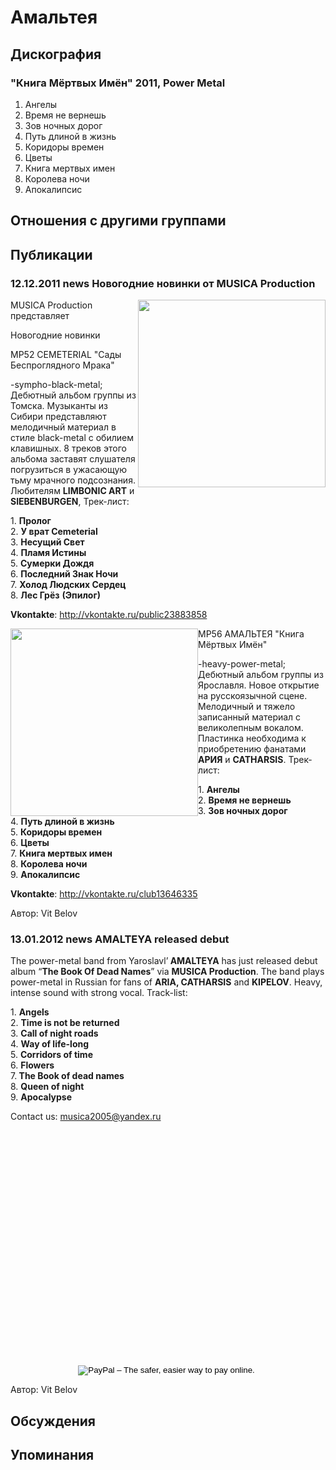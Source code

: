 # Амальтея



## Дискография

### "Книга Мёртвых Имён" 2011, Power Metal

1. Ангелы
2. Время не вернешь
3. Зов ночных дорог
4. Путь длиной в жизнь
5. Коридоры времен
6. Цветы
7. Книга мертвых имен
8. Королева ночи
9. Апокалипсис


## Отношения с другими группами


## Публикации

### 12.12.2011 news Новогодние новинки от MUSICA Production

<P><SPAN class=tit1><IMG height=300 alt="" hspace=0 src="/images/news_rus/2011.12/22297.jpg" width=300 align=right border=0>MUSICA Production представляет</SPAN></P>
<P><SPAN class=tit2>Новогодние новинки</SPAN></P>
<P><SPAN class=tit3>MP52 CEMETERIAL "Сады Беспроглядного Мрака"</SPAN></P>
<P>-sympho-black-metal; Дебютный альбом группы из Томска. Музыканты из Сибири представляют мелодичный материал в стиле black-metal с обилием клавишных. 8 треков этого альбома заставят слушателя погрузиться в ужасающую тьму мрачного подсознания. Любителям <STRONG>LIMBONIC ART</STRONG> и <STRONG>SIEBENBURGEN</STRONG>, Трек-лист:</P>
<P>1. <STRONG>Пролог<BR></STRONG>2. <STRONG>У врат Cemeterial<BR></STRONG>3. <STRONG>Несущий Свет<BR></STRONG>4. <STRONG>Пламя Истины<BR></STRONG>5. <STRONG>Сумерки Дождя</STRONG><BR>6. <STRONG>Последний Знак Ночи<BR></STRONG>7. <STRONG>Холод Людских Сердец<BR></STRONG>8. <STRONG>Лес Грёз</STRONG> <STRONG>(Эпилог)</STRONG></P>
<P><STRONG>Vkontakte</STRONG>: <A href="http://vkontakte.ru/public23883858">http://vkontakte.ru/public23883858</A></P>
<P><SPAN class=tit3><IMG height=300 alt="" hspace=0 src="/images/news_rus/2011.12/22309.jpg" width=300 align=left border=0>MP56 АМАЛЬТЕЯ "Книга Мёртвых Имён"</SPAN></P>
<P>-heavy-power-metal; Дебютный альбом группы из Ярославля. Новое открытие на русскоязычной сцене. Мелодичный и тяжело записанный материал с великолепным вокалом. Пластинка необходима к приобретению фанатами <STRONG>АРИЯ</STRONG> и <STRONG>CATHARSIS</STRONG>. Трек-лист:</P>
<P>1. <STRONG>Ангелы</STRONG><BR>2. <STRONG>Время не вернешь</STRONG><BR>3. <STRONG>Зов ночных дорог</STRONG><BR>4. <STRONG>Путь длиной в жизнь<BR></STRONG>5. <STRONG>Коридоры времен<BR></STRONG>6. <STRONG>Цветы<BR></STRONG>7. <STRONG>Книга мертвых имен</STRONG><BR>8. <STRONG>Королева ночи<BR></STRONG>9. <STRONG>Апокалипсис</STRONG></P>
<P><STRONG>Vkontakte</STRONG>: <A href="http://vkontakte.ru/club13646335">http://vkontakte.ru/club13646335</A></P>
Автор: Vit Belov

### 13.01.2012 news AMALTEYA released debut

<P>The power-metal band from Yaroslavl’<STRONG> AMALTEYA</STRONG> has just released debut album “<STRONG>The Book Of Dead Names</STRONG>” via <STRONG>MUSICA Production</STRONG>. The band plays power-metal in Russian for fans of <STRONG>ARIA, CATHARSIS</STRONG> and <STRONG>KIPELOV</STRONG>. Heavy, intense sound with strong vocal. Track-list:</P>
<P>1. <STRONG>Angels<BR></STRONG>2. <STRONG>Time is not be returned<BR></STRONG>3. <STRONG>Call of night roads<BR></STRONG>4. <STRONG>Way of life-long<BR></STRONG>5. <STRONG>Corridors of time<BR></STRONG>6. <STRONG>Flowers<BR></STRONG>7.<STRONG> The Book of dead names<BR></STRONG>8. <STRONG>Queen of night<BR></STRONG>9. <STRONG>Apocalypse</STRONG></P>
<P>Contact us: <A href="mailto:musica2005@yandex.ru">musica2005@yandex.ru</A></P>
<P>
<CENTER>
<OBJECT style="HEIGHT: 390px; WIDTH: 640px"><PARAM NAME="movie" VALUE="http://www.youtube.com/v/-45yXC0IoSA?version=3&feature=player_detailpage"><PARAM NAME="allowFullScreen" VALUE="true"><PARAM NAME="allowScriptAccess" VALUE="always">
<embed src="http://www.youtube.com/v/-45yXC0IoSA?version=3&feature=player_detailpage" type="application/x-shockwave-flash" allowfullscreen="true" allowScriptAccess="always" width="640" height="360"></OBJECT>
<P><form target="paypal" action="https://www.paypal.com/cgi-bin/webscr" method="post">
<input type="hidden" name="cmd" value="_s-xclick">
<input type="hidden" name="hosted_button_id" value="YRYWX35Y7C37N">
<input type="image" src="https://www.paypalobjects.com/en_GB/i/btn/btn_cart_LG.gif" border="0" name="submit" alt="PayPal – The safer, easier way to pay online.">
<img alt="" border="0" src="https://www.paypalobjects.com/ru_RU/i/scr/pixel.gif" width="1" height="1">
</form>
</P></CENTER>
Автор: Vit Belov


## Обсуждения


## Упоминания

